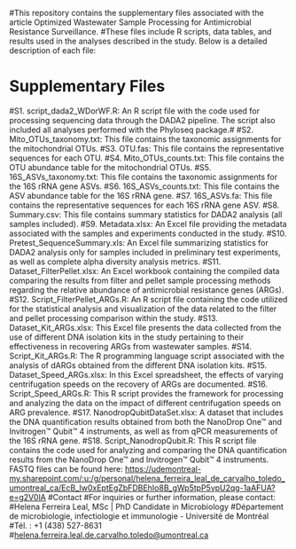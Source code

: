 #This repository contains the supplementary files associated with the article Optimized Wastewater Sample Processing for Antimicrobial Resistance Surveillance.
#These files include R scripts, data tables, and results used in the analyses described in the study. Below is a detailed description of each file:

# Supplementary Files

#S1. script_dada2_WDorWF.R: An R script file with the code used for processing sequencing data through the DADA2 pipeline. The script also included all analyses performed with the Phyloseq package.#
#S2. Mito_OTUs_taxonomy.txt: This file contains the taxonomic assignments for the mitochondrial OTUs.
#S3. OTU.fas: This file contains the representative sequences for each OTU.
#S4. Mito_OTUs_counts.txt: This file contains the OTU abundance table for the mitochondrial OTUs.
#S5. 16S_ASVs_taxonomy.txt: This file contains the taxonomic assignments for the 16S rRNA gene ASVs.
#S6. 16S_ASVs_counts.txt: This file contains the ASV abundance table for the 16S rRNA gene.
#S7. 16S_ASVs.fa: This file contains the representative sequences for each 16S rRNA gene ASV.
#S8. Summary.csv: This file contains summary statistics for DADA2 analysis (all samples included).
#S9. Metadata.xlsx: An Excel file providing the metadata associated with the samples and experiments conducted in the study.
#S10. Pretest_SequenceSummary.xls: An Excel file summarizing statistics for DADA2 analysis only for samples included in preliminary test experiments, as well as complete alpha diversity analysis metrics. 
#S11. Dataset_FilterPellet.xlsx: An Excel workbook containing the compiled data comparing the results from filter and pellet sample processing methods regarding the relative abundance of antimicrobial resistance genes (ARGs).
#S12. Script_FilterPellet_ARGs.R: An R script file containing the code utilized for the statistical analysis and visualization of the data related to the filter and pellet processing comparison within the study.
#S13. Dataset_Kit_ARGs.xlsx: This Excel file presents the data collected from the use of different DNA isolation kits in the study pertaining to their effectiveness in recovering ARGs from wastewater samples.
#S14. Script_Kit_ARGs.R: The R programming language script associated with the analysis of dARGs obtained from the different DNA isolation kits.
#S15. Dataset_Speed_ARGs.xlsx: In this Excel spreadsheet, the effects of varying centrifugation speeds on the recovery of ARGs are documented.
#S16. Script_Speed_ARGs.R: This R script provides the framework for processing and analyzing the data on the impact of different centrifugation speeds on ARG prevalence.
#S17. NanodropQubitDataSet.xlsx: A dataset that includes the DNA quantification results obtained from both the NanoDrop One™ and Invitrogen™ Qubit™ 4 instruments, as well as from qPCR measurements of the 16S rRNA gene.
#S18. Script_NanodropQubit.R: This R script file contains the code used for analyzing and comparing the DNA quantification results from the NanoDrop One™ and Invitrogen™ Qubit™ 4 instruments.
FASTQ files can be found here: https://udemontreal-my.sharepoint.com/:u:/g/personal/helena_ferreira_leal_de_carvalho_toledo_umontreal_ca/EcB_Iw0xEptEgZbFDBEhIo8B_gWp5tpP5vpU2qg-1aAFUA?e=g2V0lA
#Contact
#For inquiries or further information, please contact:
#Helena Ferreira Leal,  MSc | PhD Candidate in Microbiology 
#Département de microbiologie, infectiologie et immunologie - Université de Montréal
#Tél. : +1 (438) 527-8631 
#helena.ferreira.leal.de.carvalho.toledo@umontreal.ca    
